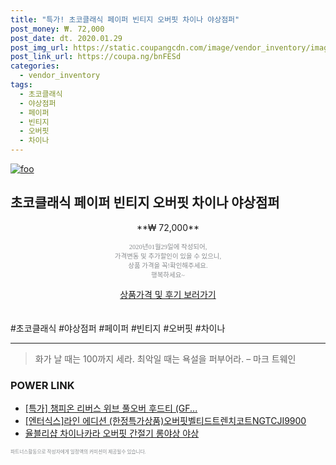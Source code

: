```yaml
--- 
title: "특가! 초코클래식 페이퍼 빈티지 오버핏 차이나 야상점퍼" 
post_money: ₩. 72,000 
post_date: dt. 2020.01.29 
post_img_url: https://static.coupangcdn.com/image/vendor_inventory/images/2018/10/09/15/8/f058944d-3c79-46bd-8bf3-3e41fa4ec81b.JPG 
post_link_url: https://coupa.ng/bnFESd 
categories: 
  - vendor_inventory 
tags: 
  - 초코클래식 
  - 야상점퍼 
  - 페이퍼 
  - 빈티지 
  - 오버핏 
  - 차이나 
--- 
```

[![foo](https://static.coupangcdn.com/image/vendor_inventory/images/2018/10/09/15/8/f058944d-3c79-46bd-8bf3-3e41fa4ec81b.JPG)](https://coupa.ng/bnFESd) 

## 초코클래식 페이퍼 빈티지 오버핏 차이나 야상점퍼 
<p style="text-align: center;">**₩ 72,000**</p> 
<p style="text-align: center;"><span style="color: #898c8f; font-family: Georgia,Times,serif; font-size: 0.75em;">2020년01월29일에 작성되어, <br>가격변동 및 추가할인이 있을 수 있으니,<br> 상품 가격을 꼭!확인해주세요.<br>행복하세요~</span> 
</p>	 
<div markdown="0" style="text-align: center;"><a href="https://coupa.ng/bnFESd" class="btn btn--success">상품가격 및 후기 보러가기</a></div> 
<br><br> 
  #초코클래식 #야상점퍼 #페이퍼 #빈티지 #오버핏 #차이나 
<hr> 

> 화가 날 때는 100까지 세라. 최악일 때는 욕설을 퍼부어라. – 마크 트웨인 


### POWER LINK

* <a href="https://blog.naver.com/sakai111/221787863351" target="_blank">[특가] 챔피온 리버스 위브 풀오버 후드티 (GF...</a>
* <a href="https://blog.naver.com/santokki14/221786929096" target="_blank">[엔터식스]라인 에디션 (한정특가상품)오버핏벨티드트렌치코트NGTCJI9900</a>
* <a href="https://blog.naver.com/fasyy4321/221788869307" target="_blank">율블리샵 차이나카라 오버핏 간절기 롱야상 야상</a>

<span style="color: #898c8f; font-family: Georgia,Times,serif; font-size: 0.55em;">파트너스활동으로 작성자에게 일정액의 커미션이 제공될수 있습니다.</span> 
